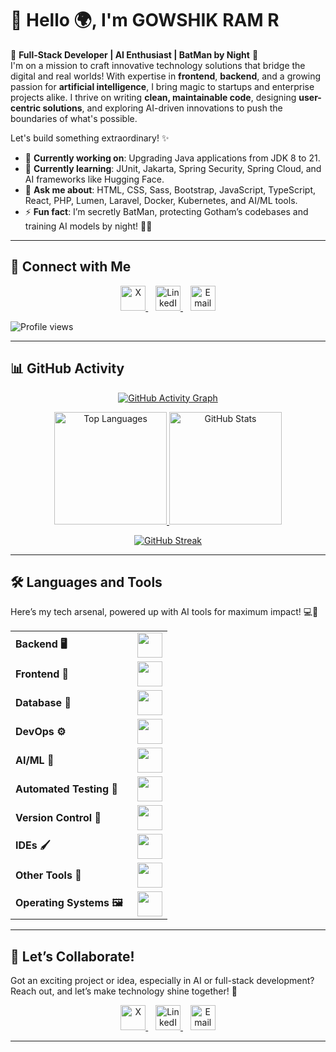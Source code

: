 
<link rel="stylesheet" type="text/css" href="https://cdn.jsdelivr.net/gh/devicons/devicon@latest/devicon.min.css" />

# 👋 Hello 🌍, I'm GOWSHIK RAM R

🚀 **Full-Stack Developer | AI Enthusiast | BatMan by Night** 🦇  
I'm on a mission to craft innovative technology solutions that bridge the digital and real worlds! With expertise in **frontend**, **backend**, and a growing passion for **artificial intelligence**, I bring magic to startups and enterprise projects alike. I thrive on writing **clean, maintainable code**, designing **user-centric solutions**, and exploring AI-driven innovations to push the boundaries of what's possible.  

Let's build something extraordinary! ✨

- 🔭 **Currently working on**: Upgrading Java applications from JDK 8 to 21.  
- 🌱 **Currently learning**: JUnit, Jakarta, Spring Security, Spring Cloud, and AI frameworks like Hugging Face.  
- 💬 **Ask me about**: HTML, CSS, Sass, Bootstrap, JavaScript, TypeScript, React, PHP, Lumen, Laravel, Docker, Kubernetes, and AI/ML tools.  
- ⚡ **Fun fact**: I’m secretly BatMan, protecting Gotham’s codebases and training AI models by night! 🦸‍♂️  

---

## 📱 Connect with Me  
<p align="center">  
  <a href="https://x.com/Gowshikr04Ram" target="_blank" rel="noopener noreferrer">
    <img src="https://skillicons.dev/icons?i=twitter" height="40" alt="X" />
  </a>&nbsp;&nbsp;
  <a href="https://www.linkedin.com/in/gowshik-ram-r/" target="_blank" rel="noopener noreferrer">
    <img src="https://cdn.jsdelivr.net/gh/devicons/devicon@latest/icons/linkedin/linkedin-original.svg" height="40" alt="LinkedIn" />
  </a>&nbsp;&nbsp;
  <a href="mailto:gowshikram2004@gmail.com" target="_blank" rel="noopener noreferrer">
    <img src="https://cdn.jsdelivr.net/gh/devicons/devicon@latest/icons/google/google-plain.svg" height="40" alt="Email" />
  </a>
</p>

<p align="left">  
  <img src="https://komarev.com/ghpvc/?username=mysticaven&label=Profile%20Views&color=0e75b6&style=flat" alt="Profile views" />
</p>

---

## 📊 GitHub Activity  
<p align="center">  
  <a href="https://github.com/mysticaven">
    <img src="https://github-readme-activity-graph.vercel.app/graph?username=mysticaven&bg_color=100f0f&color=4c5e9e&line=4c569e&point=403e41&area=true&hide_border=true" alt="GitHub Activity Graph" />
  </a>
</p>

<div align="center">  
  <a href="https://github.com/mysticaven">
    <img height="180em" src="https://github-readme-stats.vercel.app/api/top-langs?username=mysticaven&show_icons=true&locale=en&layout=compact&theme=tokyonight" alt="Top Languages" />
    <img height="180em" src="https://github-readme-stats.vercel.app/api?username=mysticaven&show_icons=true&locale=en&layout=compact&theme=tokyonight" alt="GitHub Stats" />
  </a>  
</div>

<p align="center">  
  <a href="https://github.com/mysticaven">
    <img src="https://github-readme-streak-stats.herokuapp.com/?user=mysticaven&theme=tokyonight" alt="GitHub Streak" />
  </a>
</p>

---

## 🛠️ Languages and Tools  
Here’s my tech arsenal, powered up with AI tools for maximum impact! 💻🤖

<table align="center">
  <tr>
    <td style="font-weight: bold; padding-right: 15px; vertical-align: middle;">Backend 🖥️</td>
    <td><img height="40" src="https://skillicons.dev/icons?i=java,cs,dotnet,python,spring,maven,hibernate,nodejs,fastapi,flask,express,nginx,vite" /></td>
  </tr>
  <tr>
    <td style="font-weight: bold; padding-right: 15px; vertical-align: middle;">Frontend 🎨</td>
    <td><img height="40" src="https://skillicons.dev/icons?i=vue,vuetify,react,bootstrap,html,css,sass,js,ts,figma" /></td>
  </tr>
  <tr>
    <td style="font-weight: bold; padding-right: 15px; vertical-align: middle;">Database 💾</td>
    <td><img height="40" src="https://skillicons.dev/icons?i=mysql,postgresql,mongodb,elasticsearch" /></td>
  </tr>
  <tr>
    <td style="font-weight: bold; padding-right: 15px; vertical-align: middle;">DevOps ⚙️</td>
    <td><img height="40" src="https://skillicons.dev/icons?i=docker,kubernetes,aws,terraform,jenkins" /></td>
  </tr>
  <tr>
    <td style="font-weight: bold; padding-right: 15px; vertical-align: middle;">AI/ML 🤖</td>
    <td><img height="40" src="https://skillicons.dev/icons?i=pytorch,tensorflow,huggingface" /></td>
  </tr>
  <tr>
    <td style="font-weight: bold; padding-right: 15px; vertical-align: middle;">Automated Testing 🧪</td>
    <td><img height="40" src="https://skillicons.dev/icons?i=selenium,jest,pytest,phpunit" /></td>
  </tr>
  <tr>
    <td style="font-weight: bold; padding-right: 15px; vertical-align: middle;">Version Control 📜</td>
    <td><img height="40" src="https://skillicons.dev/icons?i=git,github,gitlab,bitbucket" /></td>
  </tr>
  <tr>
    <td style="font-weight: bold; padding-right: 15px; vertical-align: middle;">IDEs 🖌️</td>
    <td><img height="40" src="https://skillicons.dev/icons?i=vscode,phpstorm,eclipse,visualstudio,webstorm,sublime" /></td>
  </tr>
  <tr>
    <td style="font-weight: bold; padding-right: 15px; vertical-align: middle;">Other Tools 🔧</td>
    <td><img height="40" src="https://skillicons.dev/icons?i=rabbitmq,grafana,bash" /></td>
  </tr>
  <tr>
    <td style="font-weight: bold; padding-right: 15px; vertical-align: middle;">Operating Systems 🖼️</td>
    <td><img height="40" src="https://skillicons.dev/icons?i=windows,ubuntu,debian,alpine" /></td>
  </tr>
</table>

---

## 🌟 Let’s Collaborate!  
Got an exciting project or idea, especially in AI or full-stack development? Reach out, and let’s make technology shine together! 🚀  
<p align="center">
  <a href="https://x.com/Gowshikr04Ram" target="_blank" rel="noopener noreferrer">
    <img src="https://skillicons.dev/icons?i=twitter" height="40" alt="X" />
  </a>&nbsp;&nbsp;
  <a href="https://www.linkedin.com/in/gowshik-ram-r/" target="_blank" rel="noopener noreferrer">
    <img src="https://cdn.jsdelivr.net/gh/devicons/devicon@latest/icons/linkedin/linkedin-original.svg" height="40" alt="LinkedIn" />
  </a>&nbsp;&nbsp;
  <a href="mailto:gowshikram2004@gmail.com" target="_blank" rel="noopener noreferrer">
    <img src="https://cdn.jsdelivr.net/gh/devicons/devicon@latest/icons/google/google-plain.svg" height="40" alt="Email" />
  </a>
</p>

---
